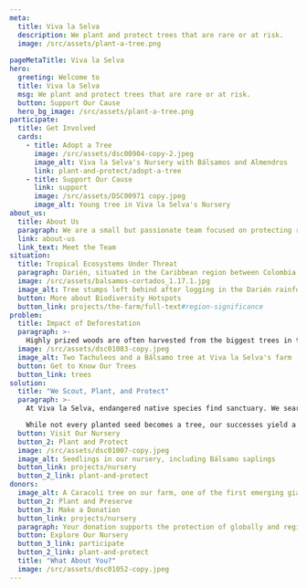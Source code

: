 ```yaml
---
meta:
  title: Viva la Selva
  description: We plant and protect trees that are rare or at risk.
  image: /src/assets/plant-a-tree.png
  
pageMetaTitle: Viva la Selva
hero:
  greeting: Welcome to
  title: Viva la Selva
  msg: We plant and protect trees that are rare or at risk.
  button: Support Our Cause
  hero_bg_image: /src/assets/plant-a-tree.png
participate:
  title: Get Involved
  cards:
    - title: Adopt a Tree
      image: /src/assets/dsc00904-copy-2.jpeg
      image_alt: Viva la Selva's Nursery with Bálsamos and Almendros
      link: plant-and-protect/adopt-a-tree
    - title: Support Our Cause
      link: support
      image: /src/assets/DSC00971 copy.jpeg
      image_alt: Young tree in Viva la Selva's Nursery
about_us:
  title: About Us
  paragraph: We are a small but passionate team focused on protecting rare and endangered tree species in the Darién region, located in North Chocó, Colombia.
  link: about-us
  link_text: Meet the Team
situation:
  title: Tropical Ecosystems Under Threat
  paragraph: Darién, situated in the Caribbean region between Colombia and Panama, faces an ecological crisis. Uncontrolled deforestation is rapidly depleting the once-lush rainforests. Internationally endangered tree species have become exceedingly scarce, making seed collection a daunting task. The ecosystem is on the brink of collapse.
  image: /src/assets/balsamos-cortados_1.17.1.jpg
  image_alt: Tree stumps left behind after logging in the Darién rainforest.
  button: More about Biodiversity Hotspots
  button_link: projects/the-farm/full-text#region-significance
problem:
  title: Impact of Deforestation
  paragraph: >-
    Highly prized woods are often harvested from the biggest trees in the rainforest. These trees do a lot more than just store carbon dioxide. They are homes to thousands of other living species. Their leaves provide shade that helps keep forest springs and rivers cool and flowing properly. The roots go deep, keeping the soil healthy and ready for new plants to grow. This helps all kinds of plant and animal species to survive and thrive.
  image: /src/assets/dsc01083-copy.jpeg
  image_alt: Two Tachuleos and a Bálsamo tree at Viva la Selva's farm
  button: Get to Know Our Trees
  button_link: trees
solution:
  title: "We Scout, Plant, and Protect"
  paragraph: >-
    At Viva la Selva, endangered native species find sanctuary. We search for and rescue seeds and seedlings of declining species, planting them in a protected, biodiverse environment to ensure their survival in the native ecosystem.

    While not every planted seed becomes a tree, our successes yield a remarkable explosion of life and abundance!
  button: Visit Our Nursery
  button_2: Plant and Protect
  image: /src/assets/dsc01007-copy.jpeg
  image_alt: Seedlings in our nursery, including Bálsamo saplings
  button_link: projects/nursery
  button_2_link: plant-and-protect
donors:
  image_alt: A Caracolí tree on our farm, one of the first emerging giants in young forests
  button_2: Plant and Preserve
  button_3: Make a Donation
  button_link: projects/nursery
  paragraph: Your donation supports the protection of globally and regionally endangered tree species, preserving biodiversity in a threatened ecosystem, and promoting natural CO2 storage—for a greener and more biodiverse world.
  button: Explore Our Nursery
  button_3_link: participate
  button_2_link: plant-and-protect
  title: "What About You?"
  image: /src/assets/dsc01052-copy.jpeg
---
```

